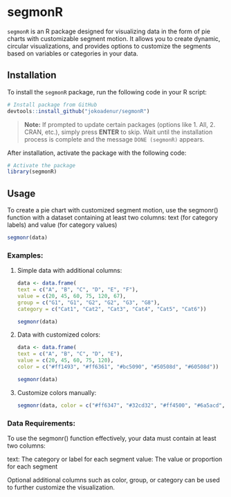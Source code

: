 # segmonR

`segmonR` is an R package designed for visualizing data in the form of pie charts with customizable segment motion. It allows you to create dynamic, circular visualizations, and provides options to customize the segments based on variables or categories in your data.

## Installation

To install the `segmonR` package, run the following code in your R script:

```R
# Install package from GitHub
devtools::install_github("jokoadenur/segmonR")
```

> **Note:** If prompted to update certain packages (options like 1. All, 2. CRAN, etc.), simply press **ENTER** to skip. Wait until the installation process is complete and the message `DONE (segmonR)` appears.

After installation, activate the package with the following code:

```R
# Activate the package
library(segmonR)
```

## Usage

To create a pie chart with customized segment motion, use the segmonr() function with a dataset containing at least two columns: text (for category labels) and value (for category values)

```R
segmonr(data)
```

### Examples:

1. Simple data with additional columns:
   ```R
   data <- data.frame(
   text = c("A", "B", "C", "D", "E", "F"),
   value = c(20, 45, 60, 75, 120, 67),
   group = c("G1", "G1", "G2", "G2", "G3", "G8"),
   category = c("Cat1", "Cat2", "Cat3", "Cat4", "Cat5", "Cat6"))

   segmonr(data)
   ```
2. Data with customized colors:
   ```R
   data <- data.frame(
   text = c("A", "B", "C", "D", "E"),
   value = c(20, 45, 60, 75, 120),
   color = c("#ff1493", "#ff6361", "#bc5090", "#50508d", "#60508d"))

   segmonr(data)
   ```
3. Customize colors manually:
   ```R
   segmonr(data, color = c("#ff6347", "#32cd32", "#ff4500", "#6a5acd", "#d2691e"))
   ```
### Data Requirements:
  To use the segmonr() function effectively, your data must contain at least two columns:
  
  text: The category or label for each segment
  value: The value or proportion for each segment
  
  Optional additional columns such as color, group, or category can be used to further customize the visualization.
